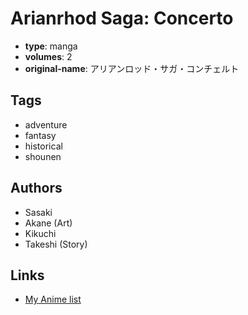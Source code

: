 # Arianrhod Saga: Concerto

-   **type**: manga
-   **volumes**: 2
-   **original-name**: アリアンロッド・サガ・コンチェルト

## Tags

-   adventure
-   fantasy
-   historical
-   shounen

## Authors

-   Sasaki
-   Akane (Art)
-   Kikuchi
-   Takeshi (Story)

## Links

-   [My Anime list](https://myanimelist.net/manga/63831/Arianrhod_Saga__Concerto)

